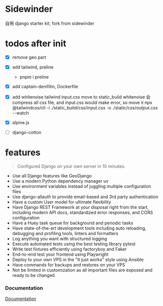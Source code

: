 # Sidewinder
自用 django starter kit, fork from sidewinder

# todos after init
- [x] remove geo part
- [x] add tailwind, preline
    - pnpm i preline
- [x] add captain-denifitin, Dockerfile
- [x] add whitenoise
 tailwind input.css move to static_build
 whitenoise 会 compress all css file, and input.css would make error, so move it
 npx @tailwindcss/cli -i ./static_build/css/input.css -o ./static/css/output.css --watch

- [x] alpine.js
- [ ] django-cotton

# features
> Configured Django on your own server in 10 minutes.

* Use all Django features like GeoDjango
* Use a modern Python dependency manager uv
* Use environment variables instead of juggling multiple configuration files
* Use django-allauth to provide email-based and 3rd party authentication
* Have a custom User model for ultimate flexibility
* Have Django REST Framework at your disposal right from the start, including modern API docs, standardized error responses, and CORS configuration
* Have a Huey task queue for background and periodic tasks
* Have state-of-the-art development tools including auto reloading, debugging and profiling tools, linters and formatters
* Log anything you want with structured logging
* Execute automated tests using the best testing library pytest
* Write test fixtures efficiently using factoryboy and Faker
* End-to-end test your frontend using Playwright
* Deploy to your own VPS in the "It just works" style using Ansible
* Have commands for backups and restores on your VPS
* Not be limited in customization as all important files are exposed and ready to be changed

### Documentation

[Documentation](https://stribny.github.io/sidewinder/)
